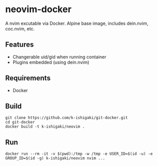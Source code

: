 # neovim-docker

A nvim excutable via Docker.
Alpine base image, includes dein.nvim, coc.nvim, etc.

## Features

 * Changerable uid/gid when running container
 * Plugins embedded (using dein.nvim)

## Requirements

 * Docker

## Build

```Shell
git clone https://github.com/k-ishigaki/git-docker.git
cd git-docker
docker build -t k-ishigaki/neovim .
```

## Run

```Shell
docker run --rm -it -v $(pwd):/tmp -w /tmp -e USER_ID=$(id -u) -e GROUP_ID=$(id -g) k-ishigaki/neovim nvim ...
```
